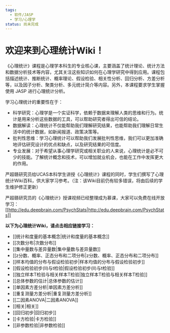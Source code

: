 ```yaml
---
tags:
  - 软件/JASP
  - 学习/心理学
status: 尚未完成
---
```

# 欢迎来到心理统计Wiki！

《心理统计》课程是心理学本科生的专业核心课，主要涵盖了统计理论、统计方法和数据分析技术等内容，尤其关注这些知识如何在心理学研究中得到应用。课程包括描述统计、推断统计、概率理论、假设检验、相关性分析、回归分析、方差分析等，以及因子分析、聚类分析、多元统计简介等内容。另外，本课程要求学生掌握使用 JASP 进行心理统计分析。

学习心理统计的重要性在于：
 - 科学研究：心理学是一个实证科学，依赖于数据来理解人类的思维和行为。统计是用来分析这些数据的工具，可以帮助研究者得出可信的结论。
 - 数据解读：心理统计不仅能帮助我们理解研究结果，也能帮助我们理解日常生活中的统计数据，如新闻报道、政策决策等。
 - 批判性思维：学习心理统计可以帮助我们发展批判性思维，我们可以更加准确地评估研究设计的优点和缺点，以及研究结果的可信度。
 - 专业发展：对于希望从事心理学研究或相关职业的人来说，心理统计是必不可少的技能。了解统计概念和技术，可以增加就业机会，也能在工作中发挥更大的作用。

严超赣研究员给UCAS本科学生讲授《心理统计》课程的同时，学生们撰写了心理统计Wiki百科，供大家学习参考。（注：该Wiki目前仍有较多错误，将由后续的学生维护修正更新）

严超赣研究员的《心理统计》授课视频已经整理成为慕课，大家可以免费在线开放学习：[[http://edu.deepbrain.com/PsychStats|http://edu.deepbrain.com/PsychStats]]

**以下为心理统计Wiki，请点击相应链接学习：**

  - [[统计和度量的基本概念|统计和度量的基本概念]]
  - [[次数分布|次数分布]]
  - [[集中量数与差异量数|集中量数与差异量数]]
  - [[z分数、概率、正态分布和二项分布|z分数、概率、正态分布和二项分布]]
  - [[样本均值的分布与假设检验初步|样本均值的分布与假设检验初步]]
  - [[假设检验初步(II)与t检验|假设检验初步(II)与t检验]]
  - [[独立样本T检验与相关样本T检验|独立样本T检验与相关样本T检验]]
  - [[总体参数的估计|总体参数的估计]]
  - [[单因素方差分析|单因素方差分析]]
  - [[重复测量方差分析|重复测量方差分析]]
  - [[二因素ANOVA|二因素ANOVA]]
  - [[相关|相关]]
  - [[回归初步|回归初步]]
  - [[卡方检验|卡方检验]]
  - [[非参数检验|非参数检验]]
